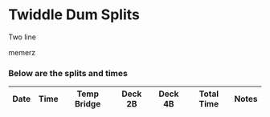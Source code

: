 # Twiddle Dum Splits 

Two 
line

memerz

### Below are the splits and times

|Date|Time|Temp Bridge|Deck 2B|Deck 4B|Total Time|Notes|
|---|---|---|---|---|---|---|